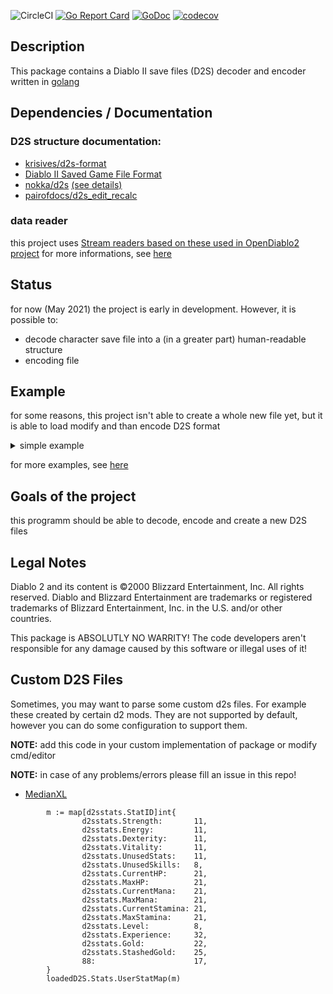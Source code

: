![CircleCI](https://img.shields.io/circleci/build/github/gucio321/d2d2s/master)
[![Go Report Card](https://goreportcard.com/badge/github.com/gucio321/d2d2s)](https://goreportcard.com/report/github.com/gucio321/d2d2s)
[![GoDoc](https://pkg.go.dev/badge/github.com/gucio321/d2d2s?utm_source=godoc)](https://pkg.go.dev/mod/github.com/gucio321/d2d2s)
[![codecov](https://codecov.io/gh/gucio321/d2d2s/branch/master/graph/badge.svg)](https://codecov.io/gh/gucio321/d2d2s)

## Description

This package contains a Diablo II save files (D2S)
decoder and encoder written in [golang](https://golang.org)


## Dependencies / Documentation

### D2S structure documentation:

*   [krisives/d2s-format](https://github.com/krisives/d2s-format)
*   [Diablo II Saved Game File Format](https://user.xmission.com/~trevin/DiabloIIv1.09\_File_Format.shtml)
*   [nokka/d2s](https://github.com/nokka/d2s) [(see details)](./docs/base.md)
*   [pairofdocs/d2s_edit_recalc](https://github.com/pairofdocs/d2s_edit_recalc)

### data reader

this project uses [Stream readers based on these used in OpenDiablo2 project](https://github.com/OpenDiablo2/OpenDiablo2)
for more informations, see [here](./docs/base.md)

## Status

for now (May 2021) the project is early in development.
However, it is possible to:

*   decode character save file into a (in a greater part) human-readable structure
*   encoding file

## Example

for some reasons, this project isn't able to create a whole new
file yet, but it is able to load modify and than encode D2S format

<details><summary>simple example</summary>

```golang
package main

import (
        "fmt"
        "ioutil"
        "log"

        "github.com/gucio321/d2d2s/pkg/d2s"
)

func main() {
        data, err := ioutil.ReadFile("/path/to/file.d2s")
        if err != nil {
                log.Fatal(err)
        }

        character, err := d2s.Unmarshal(data)
        if err != nil {
                log.Fatal(err)
        }

        // some edits

        newData, err := d2d2s.Encode(character)
        if err != nil {
                log.fatal(err)
        }

        if err := ioutil.WriteFile("/path/to/new/file.d2s", newData, 0o600); err != nil {
                log.Fatal("error writing file")
        }
}
```

</details>

for more examples, see [here](./examples)

## Goals of the project

this programm should be able to decode, encode and create a new D2S files

## Legal Notes

Diablo 2 and its content is ©2000 Blizzard Entertainment, Inc. All rights reserved.
Diablo and Blizzard Entertainment are trademarks or registered trademarks of Blizzard Entertainment,
Inc. in the U.S. and/or other countries.

This package is ABSOLUTLY NO WARRITY!
The code developers aren't responsible
for any damage caused by this software or illegal uses of it!

## Custom D2S Files

Sometimes, you may want to parse some custom d2s files. For example
these created by certain d2 mods. They are not supported by default,
however you can do some configuration to support them.

**NOTE:** add this code in your custom implementation of package or
modify cmd/editor

**NOTE:** in case of any problems/errors please fill an issue in this repo!

- [MedianXL](https://www.median-xl.com/)
```golang
        m := map[d2sstats.StatID]int{
                d2sstats.Strength:       11,
                d2sstats.Energy:         11,
                d2sstats.Dexterity:      11,
                d2sstats.Vitality:       11,
                d2sstats.UnusedStats:    11,
                d2sstats.UnusedSkills:   8,
                d2sstats.CurrentHP:      21,
                d2sstats.MaxHP:          21,
                d2sstats.CurrentMana:    21,
                d2sstats.MaxMana:        21,
                d2sstats.CurrentStamina: 21,
                d2sstats.MaxStamina:     21,
                d2sstats.Level:          8,
                d2sstats.Experience:     32,
                d2sstats.Gold:           22,
                d2sstats.StashedGold:    25,
                88:                      17,
        }
        loadedD2S.Stats.UserStatMap(m)
```
